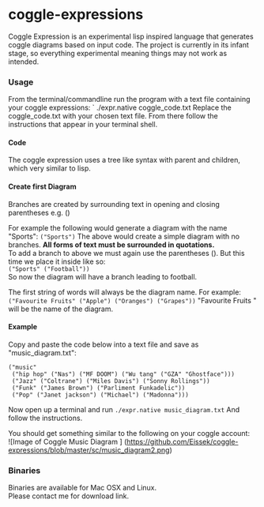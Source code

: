 # coggle-expressions

Coggle Expression is an experimental lisp inspired language that generates coggle diagrams based on input code.
The project is currently in its infant stage, so everything experimental meaning things may not work as intended.  

### Usage  
From the terminal/commandline run the program with a text file containing your coggle expressions:
` ./expr.native coggle_code.txt
Replace the coggle_code.txt with your chosen text file.
From there follow the instructions that appear in your terminal shell.

#### Code
The coggle expression uses a tree like syntax with parent and children, which very similar to lisp.  

#### Create first Diagram
Branches are created by surrounding text in opening and closing parentheses e.g. ()

For example the following would generate a diagram with the name "Sports":
` ("Sports") ` 
The above would create a simple diagram with no branches.
**All forms of text must be surrounded in quotations.**  
To add a branch to above we must again use the parentheses ().
But this time we place it inside like so:  
` ("Sports" ("Football")) `  
So now the diagram will have a branch leading to football.

The first string of words will always be the diagram name. For example:  ` ("Favourite Fruits" ("Apple") ("Oranges") ("Grapes")) `
"Favourite Fruits " will be the name of the diagram.

#### Example
Copy and paste the code below into a text file and save as "music_diagram.txt":  
```
("music"
 ("hip hop" ("Nas") ("MF DOOM") ("Wu tang" ("GZA" "Ghostface")))
 ("Jazz" ("Coltrane") ("Miles Davis") ("Sonny Rollings"))
 ("Funk" ("James Brown") ("Parliment Funkadelic"))
 ("Pop" ("Janet jackson") ("Michael") ("Madonna")))
```
Now open up a terminal and run `./expr.native music_diagram.txt`  And follow the instructions.

You should get something similar to the following on your coggle account:  
![Image of Coggle Music Diagram ] (https://github.com/Eissek/coggle-expressions/blob/master/sc/music_diagram2.png)



### Binaries
Binaries are available for Mac OSX and Linux.  
Please contact me for download link.  